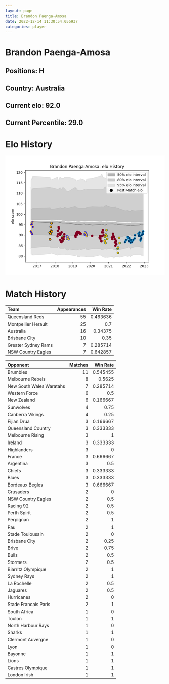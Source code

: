 ```yaml
---  
layout: page  
title: Brandon Paenga-Amosa  
date: 2022-12-14 11:30:54.055937  
categories: player  
---
```

# Brandon Paenga-Amosa

## Positions: H

## Country: Australia

## Current elo: 92.0

## Current Percentile: 29.0

# Elo History


![elo history](history_BrandonPaenga-Amosa.png)
# Match History


| Team                |   Appearances |   Win Rate |
|:--------------------|--------------:|-----------:|
| Queensland Reds     |            55 |   0.463636 |
| Montpellier Herault |            25 |   0.7      |
| Australia           |            16 |   0.34375  |
| Brisbane City       |            10 |   0.35     |
| Greater Sydney Rams |             7 |   0.285714 |
| NSW Country Eagles  |             7 |   0.642857 |

| Opponent                 |   Matches |   Win Rate |
|:-------------------------|----------:|-----------:|
| Brumbies                 |        11 |   0.545455 |
| Melbourne Rebels         |         8 |   0.5625   |
| New South Wales Waratahs |         7 |   0.285714 |
| Western Force            |         6 |   0.5      |
| New Zealand              |         6 |   0.166667 |
| Sunwolves                |         4 |   0.75     |
| Canberra Vikings         |         4 |   0.25     |
| Fijian Drua              |         3 |   0.166667 |
| Queensland Country       |         3 |   0.333333 |
| Melbourne Rising         |         3 |   1        |
| Ireland                  |         3 |   0.333333 |
| Highlanders              |         3 |   0        |
| France                   |         3 |   0.666667 |
| Argentina                |         3 |   0.5      |
| Chiefs                   |         3 |   0.333333 |
| Blues                    |         3 |   0.333333 |
| Bordeaux Begles          |         3 |   0.666667 |
| Crusaders                |         2 |   0        |
| NSW Country Eagles       |         2 |   0.5      |
| Racing 92                |         2 |   0.5      |
| Perth Spirit             |         2 |   0.5      |
| Perpignan                |         2 |   1        |
| Pau                      |         2 |   1        |
| Stade Toulousain         |         2 |   0        |
| Brisbane City            |         2 |   0.25     |
| Brive                    |         2 |   0.75     |
| Bulls                    |         2 |   0.5      |
| Stormers                 |         2 |   0.5      |
| Biarritz Olympique       |         2 |   1        |
| Sydney Rays              |         2 |   1        |
| La Rochelle              |         2 |   0.5      |
| Jaguares                 |         2 |   0.5      |
| Hurricanes               |         2 |   0        |
| Stade Francais Paris     |         2 |   1        |
| South Africa             |         1 |   0        |
| Toulon                   |         1 |   1        |
| North Harbour Rays       |         1 |   0        |
| Sharks                   |         1 |   1        |
| Clermont Auvergne        |         1 |   0        |
| Lyon                     |         1 |   0        |
| Bayonne                  |         1 |   1        |
| Lions                    |         1 |   1        |
| Castres Olympique        |         1 |   1        |
| London Irish             |         1 |   1        |